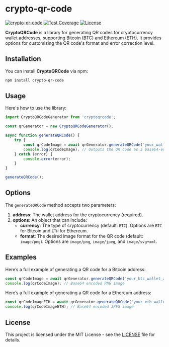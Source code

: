 # crypto-qr-code

[![crypto-qr-code](https://img.shields.io/badge/version-1.0.0-blue.svg)](https://www.npmjs.com/package/cryptoqrcode)
[![Test Coverage](https://img.shields.io/coveralls/github/yourusername/cryptoqrcode.svg)](https://coveralls.io/github/yourusername/cryptoqrcode)
[![License](https://img.shields.io/badge/license-MIT-brightgreen.svg)](LICENSE)

**CryptoQRCode** is a library for generating QR codes for cryptocurrency wallet addresses, supporting Bitcoin (BTC) and Ethereum (ETH). It provides options for customizing the QR code's format and error correction level.

## Installation

You can install **CryptoQRCode** via npm:

```bash
npm install crypto-qr-code
```

## Usage

Here's how to use the library:

```typescript
import CryptoQRCodeGenerator from 'cryptoqrcode';

const qrGenerator = new CryptoQRCodeGenerator();

async function generateQRCode() {
    try {
        const qrCodeImage = await qrGenerator.generateQRCode('your_wallet_address', { currency: 'BTC' });
        console.log(qrCodeImage); // Outputs the QR code as a base64-encoded image
    } catch (error) {
        console.error(error);
    }
}

generateQRCode();
```

## Options

The `generateQRCode` method accepts two parameters:

1. **address**: The wallet address for the cryptocurrency (required).
2. **options**: An object that can include:
   - **currency**: The type of cryptocurrency (default: `BTC`). Options are `BTC` for Bitcoin and `ETH` for Ethereum.
   - **format**: The desired image format for the QR code (default: `image/png`). Options are `image/png`, `image/jpeg`, and `image/svg+xml`.

## Examples

Here’s a full example of generating a QR code for a Bitcoin address:

```typescript
const qrCodeImage = await qrGenerator.generateQRCode('your_btc_wallet_address', { currency: 'BTC', format: 'image/png' });
console.log(qrCodeImage); // Base64 encoded PNG image
```

Here’s a full example of generating a QR code for a Ethereum address:

```typescript
const qrCodeImageETH = await qrGenerator.generateQRCode('your_eth_wallet_address', { currency: 'ETH', format: 'image/jpeg' });
console.log(qrCodeImageETH); // Base64 encoded JPEG image
```

## License

This project is licensed under the MIT License - see the [LICENSE](LICENSE) file for details.
